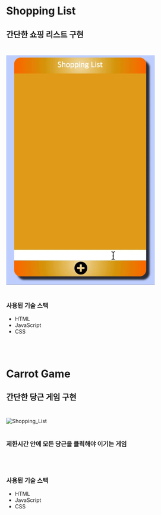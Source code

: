 # Shopping List

## 간단한 쇼핑 리스트 구현 <br><br>

<img src="img/Shopping_List.gif" alt="Shopping_List" width="400px">
<br><br>

### 사용된 기술 스택

- HTML
- JavaScript
- CSS

<br><br>

# Carrot Game

## 간단한 당근 게임 구현 <br><br>

<img src="img/Carrot_Game.gif" alt="Shopping_List">
<br><br>

### 제한시간 안에 모든 당근을 클릭해야 이기는 게임

<br><br>

### 사용된 기술 스택

- HTML
- JavaScript
- CSS

